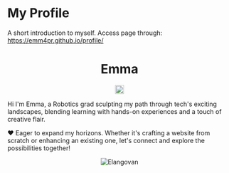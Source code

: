 # My Profile
A short introduction to myself. Access page through: https://emm4pr.github.io/profile/

<p align="center"> <h1 align="center"> Emma </h1> </p>
<p align="center">
<a href="https://www.linkedin.com/in/emma-preysing/" target="_blank"><img align="center" src="https://www.linkedin.com/feed/?nis=true&lipi=urn%3Ali%3Apage%3Ad_flagship3_profile_view_base%3BHX956Jb7Q36qD24aNQyQ5A%3D%3D" alt="Logo" height="20" width="20" /></a>

Hi I'm Emma, a Robotics grad sculpting my path through tech's exciting landscapes, blending learning with hands-on experiences and a touch of creative flair.

❤️ Eager to expand my horizons. Whether it's crafting a website from scratch or enhancing an existing one, let's connect and explore the possibilities together!

<!--
**elangosundar/elangosundar** is a ✨ _special_ ✨ repository because its `README.md` (this file) appears on your GitHub profile.

Here are some ideas to get you started:

- 🔭 I’m currently working on ...
- 🌱 I’m currently learning ...
- 👯 I’m looking to collaborate on ...
- 🤔 I’m looking for help with ...
- 💬 Ask me about ...
- 📫 How to reach me: ...
- 😄 Pronouns: ...
- ⚡ Fun fact: ...
-->

<p align="center">
	<img src=https://github-readme-stats.vercel.app/api?username=elangosundar&show_icons=true alt=Elangovan />
</p>

